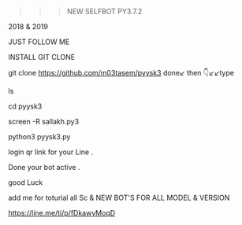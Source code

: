 >>> NEW SELFBOT PY3.7.2


2018 & 2019


JUST FOLLOW ME


INSTALL GIT CLONE


git clone https://github.com/m03tasem/pyysk3
done↙️ then 👇↙️↙️type


ls


cd pyysk3


screen -R sallakh.py3


python3 pyysk3.py


login qr link for your Line . 


Done your bot active .


good Luck

add me for toturial all Sc & NEW BOT'S FOR ALL MODEL & VERSION

https://line.me/ti/p/fDkawyMoqD


